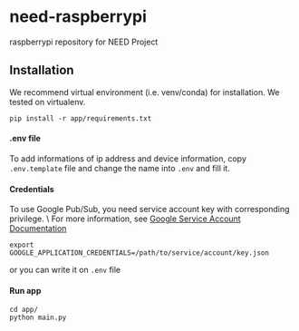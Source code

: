 # need-raspberrypi
raspberrypi repository for NEED Project

## Installation
We recommend virtual environment (i.e. venv/conda) for installation. We tested on virtualenv.
```shell
pip install -r app/requirements.txt
```

#### .env file
To add informations of ip address and device information, copy `.env.template` file and change the name into `.env` and fill it.

#### Credentials
To use Google Pub/Sub, you need service account key with corresponding privilege. \\
For more information, see [Google Service Account Documentation](https://cloud.google.com/iam/docs/service-accounts)
```
export GOOGLE_APPLICATION_CREDENTIALS=/path/to/service/account/key.json
```
or you can write it on `.env` file


#### Run app 
```shell
cd app/
python main.py
```
